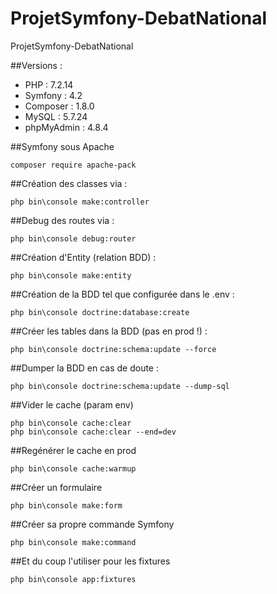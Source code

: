 # ProjetSymfony-DebatNational
ProjetSymfony-DebatNational

##Versions :
- PHP : 7.2.14
- Symfony : 4.2
- Composer : 1.8.0
- MySQL : 5.7.24
- phpMyAdmin : 4.8.4

##Symfony sous Apache
```composer
composer require apache-pack
```

##Création des classes via :
```symfony
php bin\console make:controller
```

##Debug des routes via :
```symfony
php bin\console debug:router
```

##Création d'Entity (relation BDD) :
```symfony
php bin\console make:entity
```

##Création de la BDD tel que configurée dans le .env :
```symfony
php bin\console doctrine:database:create
```

##Créer les tables dans la BDD (pas en prod !) :
```symfony
php bin\console doctrine:schema:update --force
```

##Dumper la BDD en cas de doute :
```symfony
php bin\console doctrine:schema:update --dump-sql
```

##Vider le cache (param env)
```symfony
php bin\console cache:clear
php bin\console cache:clear --end=dev
```

##Regénérer le cache en prod
```symfony
php bin\console cache:warmup
```

##Créer un formulaire
```symfony
php bin\console make:form
```

##Créer sa propre commande Symfony
```symfony
php bin\console make:command
```

##Et du coup l'utiliser pour les fixtures
```symfony
php bin\console app:fixtures
```